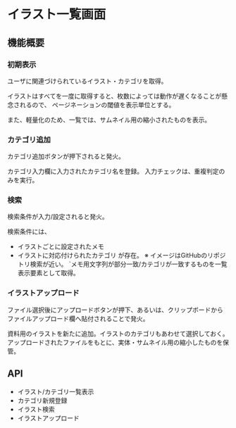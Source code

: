 # イラスト一覧画面


## 機能概要

### 初期表示

ユーザに関連づけられているイラスト・カテゴリを取得。

イラストはすべてを一度に取得すると、枚数によっては動作が遅くなることが懸念されるので、
ページネーションの閾値を表示単位とする。

また、軽量化のため、一覧では、サムネイル用の縮小されたものを表示。


### カテゴリ追加

カテゴリ追加ボタンが押下されると発火。

カテゴリ入力欄に入力されたカテゴリ名を登録。
入力チェックは、重複判定のみを実行。


### 検索

検索条件が入力/設定されると発火。

検索条件には、

* イラストごとに設定されたメモ
* イラストに対応付けられたカテゴリ
が存在。
※ イメージはGitHubのリポジトリ検索が近い。
`メモ用文字列が部分一致/カテゴリが一致するものを一覧表示要素として取得。


### イラストアップロード

ファイル選択後にアップロードボタンが押下、あるいは、クリップボードから
ファイルアップロード欄へ貼付されることで発火。

資料用のイラストを新たに追加。イラストのカテゴリもあわせて選択しておく。
アップロードされたファイルをもとに、実体・サムネイル用の縮小したものを保管。


## API

* イラスト/カテゴリ一覧表示
* カテゴリ新規登録
* イラスト検索
* イラストアップロード